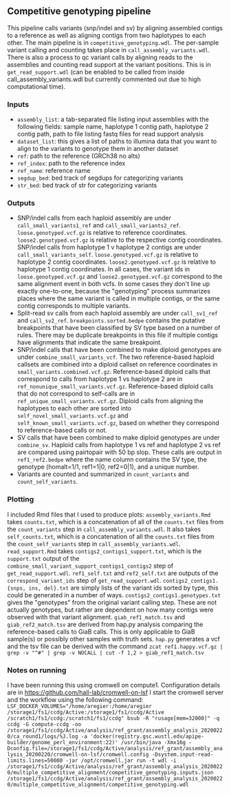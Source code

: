 ## Competitive genotyping pipeline
This pipeline calls variants (snp/indel and sv) by aligning assembled contigs to a reference as well as aligning contigs from two haplotypes to each other.  The main pipeline is in `competitive_genotyping.wdl`.  The per-sample variant calling and counting takes place in `call_assembly_variants.wdl`.  There is also a process to qc variant calls by aligning reads to the assemblies and counting read support at the variant positions.  This is in `get_read_support.wdl` (can be enabled to be called from inside call_assembly_variants.wdl but currently commented out due to high computational time).

### Inputs
* `assembly_list`: a tab-separated file listing input assemblies with the following fields: sample name, haplotype 1 contig path, haplotype 2 contig path, path to file listing fastq files for read support analysis
* `dataset_list`: this gives a list of paths to illumina data that you want to align to the variants to genotype them in another dataset
* `ref`: path to the reference (GRCh38 no alts)
* `ref_index`: path to the reference index
* `ref_name`: reference name
* `segdup_bed`: bed track of segdups for categorizing variants
* `str_bed`: bed track of str for categorizing variants

### Outputs
* SNP/indel calls from each haploid assembly are under `call_small_variants1_ref` and `call_small_variants2_ref`.  `loose.genotyped.vcf.gz` is relative to reference coordinates.  `loose2.genotyped.vcf.gz` is relative to the respective contig coordinates.  SNP/indel calls from haplotype 1 v haplotype 2 contigs are under `call_small_variants_self`.  `loose.genotyped.vcf.gz` is relative to haplotype 2 contig coordinates.  `loose2.genotyped.vcf.gz` is relative to haplotype 1 contig coordinates.  In all cases, the variant ids in `loose.genotyped.vcf.gz` and `loose2.genotyped.vcf.gz` correspond to the same alignment event in both vcfs.  In some cases they don't line up exactly one-to-one, because the "genotyping" process summarizes places where the same variant is called in multiple contigs, or the same contig corresponds to multiple variants.
* Split-read sv calls from each haploid assembly are under `call_sv1_ref` and `call_sv2_ref`.  `breakpoints.sorted.bedpe` contains the putative breakpoints that have been classified by SV type based on a number of rules.  There may be duplicate breakpoints in this file if multiple contigs have alignments that indicate the same breakpoint.
* SNP/indel calls that have been combined to make diploid genotypes are under `combine_small_variants_vcf`.  The two reference-based haploid callsets are combined into a diploid callset on reference coordinates in `small_variants.combined.vcf.gz`.  Reference-based diploid calls that correspond to calls from haplotype 1 vs haplotype 2 are in `ref_nonunique_small_variants.vcf.gz`.  Reference-based diploid calls that do not correspond to self-calls are in `ref_unique_small_variants.vcf.gz`.  Diploid calls from aligning the haplotypes to each other are sorted into `self_novel_small_variants.vcf.gz` and `self_known_small_variants.vcf.gz`, based on whether they correspond to reference-based calls or not.
* SV calls that have been combined to make diploid genotypes are under `combine_sv`.  Haploid calls from haplotype 1 vs ref and haplotype 2 vs ref are compared using pairtopair with 50 bp slop.  These calls are output in `ref1_ref2.bedpe` where the name column contains the SV type, the genotype (homalt=1/1, ref1=1|0, ref2=0|1), and a unique number.
* Variants are counted and summarized in `count_variants` and `count_self_variants`.

### Plotting
I included Rmd files that I used to produce plots: `assembly_variants.Rmd` takes `counts.txt`, which is a concatenation of all of the `counts.txt` files from the `count_variants` step in `call_assembly_variants.wdl`.  It also takes `self_counts.txt`, which is a concatenation of all the `counts.txt` files from the `count_self_variants` step in `call_assembly_variants.wdl`.  `read_support.Rmd` takes `contigs2_contigs1_support.txt`, which is the `support.txt` output of the `combine_small_variant_support_contigs1_contigs2` step of `get_read_support.wdl`.  `ref1_self.txt` and `ref2_self.txt` are outputs of the `correspond_variant_ids` step of `get_read_support.wdl`.  `contigs2_contigs1.{snps, ins, del}.txt` are simply lists of the variant ids sorted by type, this could be generated in a number of ways.  `contigs2_contigs1.genotypes.txt` gives the "genotypes" from the original variant calling step.  These are not actually genotypes, but rather are dependent on how many contigs were observed with that variant alignment.  `giab_ref1_match.tsv` and `giab_ref2_match.tsv` are derived from hap.py analysis comparing the reference-based calls to GiaB calls.  This is only applicable to GiaB sample(s) or possibly other samples with truth sets.  `hap.py` generates a vcf and the tsv file can be derived with the command `zcat ref1.happy.vcf.gz | grep -v "^#" | grep -v NOCALL | cut -f 1,2 > giab_ref1_match.tsv`

### Notes on running
I have been running this using cromwell on compute1.  Configuration details are in https://github.com/hall-lab/cromwell-on-lsf  I start the cromwell server and the workflow using the following command: `LSF_DOCKER_VOLUMES="/home/aregier:/home/aregier /storage1/fs1/ccdg/Active:/storage1/fs1/ccdg/Active /scratch1/fs1/ccdg:/scratch1/fs1/ccdg" bsub -R "rusage[mem=32000]" -q ccdg -G compute-ccdg -oo /storage1/fs1/ccdg/Active/analysis/ref_grant/assembly_analysis_20200220/ca_round1/logs/%J.log -a 'docker(registry.gsc.wustl.edu/apipe-builder/genome_perl_environment:22)' /usr/bin/java -Xmx16g -Dconfig.file=/storage1/fs1/ccdg/Active/analysis/ref_grant/assembly_analysis_20200220/cromwell-on-lsf/cromwell.config -Dsystem.input-read-limits.lines=50000 -jar /opt/cromwell.jar run -t wdl -i /storage1/fs1/ccdg/Active/analysis/ref_grant/assembly_analysis_20200220/multiple_competitive_alignment/competitive_genotyping.inputs.json /storage1/fs1/ccdg/Active/analysis/ref_grant/assembly_analysis_20200220/multiple_competitive_alignment/competitive_genotyping.wdl`
